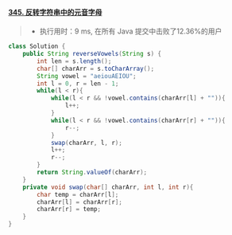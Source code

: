 #### [345. 反转字符串中的元音字母](https://leetcode-cn.com/problems/reverse-vowels-of-a-string/)

> - 执行用时：9 ms, 在所有 Java 提交中击败了12.36%的用户

```java
class Solution {
    public String reverseVowels(String s) {
        int len = s.length();
        char[] charArr = s.toCharArray();
        String vowel = "aeiouAEIOU";
        int l = 0, r = len - 1;
        while(l < r){
            while(l < r && !vowel.contains(charArr[l] + "")){
                l++;
            }
            while(l < r && !vowel.contains(charArr[r] + "")){
                r--;
            }
            swap(charArr, l, r);
            l++;
            r--;
        }
        return String.valueOf(charArr);
    }
    private void swap(char[] charArr, int l, int r){
        char temp = charArr[l];
        charArr[l] = charArr[r];
        charArr[r] = temp;
    }
}
```

